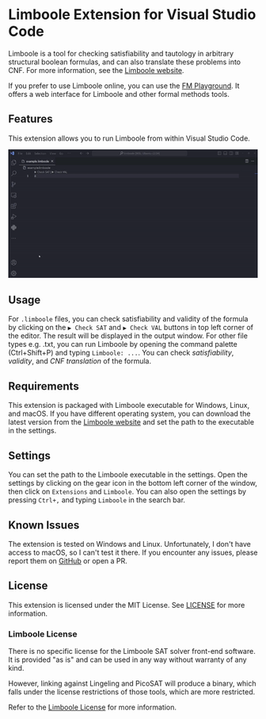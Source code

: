 # Limboole Extension for Visual Studio Code

Limboole is a tool for checking satisfiability and tautology in arbitrary structural boolean formulas, and can also translate these problems into CNF. For more information, see the [Limboole website](https://fmv.jku.at/limboole/).

If you prefer to use Limboole online, you can use the [FM Playground](https://play.formal-methods.net/). It offers a web interface for Limboole and other formal methods tools.


## Features

This extension allows you to run Limboole from within Visual Studio Code. 

![](resources/demo.gif)

## Usage

For `.limboole` files, you can check satisfiability and validity of the formula by clicking on the `▶ Check SAT` and `▶ Check VAL` buttons in top left corner of the editor. The result will be displayed in the output window. For other file types e.g. .txt, you can run Limboole by opening the command palette (Ctrl+Shift+P) and typing `Limboole: ...`. You can check *satisfiability*, *validity*, and *CNF translation* of the formula.


## Requirements

This extension is packaged with Limboole executable for Windows, Linux, and macOS. If you have different operating system, you can download the latest version from the [Limboole website](https://fmv.jku.at/limboole/) and set the path to the executable in the settings.

## Settings

You can set the path to the Limboole executable in the settings. Open the settings by clicking on the gear icon in the bottom left corner of the window, then click on `Extensions` and `Limboole`. You can also open the settings by pressing `Ctrl+,` and typing `Limboole` in the search bar.

## Known Issues

The extension is tested on Windows and Linux. Unfortunately, I don't have access to macOS, so I can't test it there. If you encounter any issues, please report them on [GitHub](https://github.com/soaibsafi/limboole-vscode/issues) or open a PR.

## License

This extension is licensed under the MIT License. See [LICENSE](LICENSE) for more information.

### Limboole License
There is no specific license for the Limboole SAT solver front-end software. It is provided "as is" and can be used in any way without warranty of any kind.

However, linking against Lingeling and PicoSAT will produce a binary, which falls under the license restrictions of those tools, which are more restricted.

Refer to the [Limboole License](https://github.com/maximaximal/limboole/blob/master/LICENSE) for more information.
